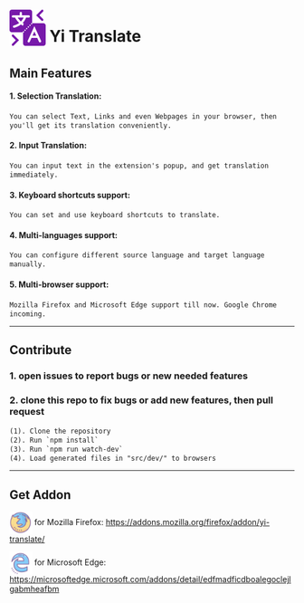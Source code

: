 # <sub><img src="src/icons/128.png" width=64px height=64px></sub> Yi Translate

## Main Features

#### 1. Selection Translation:
    You can select Text, Links and even Webpages in your browser, then you'll get its translation conveniently.
#### 2. Input Translation:
    You can input text in the extension's popup, and get translation immediately.
#### 3. Keyboard shortcuts support:
    You can set and use keyboard shortcuts to translate.
#### 4. Multi-languages support:
    You can configure different source language and target language manually.
#### 5. Multi-browser support:
    Mozilla Firefox and Microsoft Edge support till now. Google Chrome incoming.

---

## Contribute

### 1. open issues to report bugs or new needed features

### 2. clone this repo to fix bugs or add new features, then pull request

    (1). Clone the repository 
    (2). Run `npm install`
    (3). Run `npm run watch-dev`
    (4). Load generated files in "src/dev/" to browsers

---

<!-- ## Donate

The developer accept donations from these platforms:

donate with Patreon : 
[<img
    src="https://c5.patreon.com/external/logo/become_a_patron_button.png" alt="Donate with patreon"
    height="38px" width="162px" align="center"
/>](https://www.patreon.com/lyldev)

donate with Buy Me A Coffee : 
[<img
    src="https://cdn.buymeacoffee.com/buttons/arial-violet.png" alt="Donate with buymeacoffee"
    height="38px" width="162px" align="center"
/>](https://www.buymeacoffee.com/lyldev)

使用 冲呀 进行捐赠 : (https://www.chongya.com/@lyldev)

使用 爱发电 进行捐赠 : (https://afdian.net/@lyldev)

--- -->

## Get Addon

[<img src="other\browser-icons\firefox-100.png" width="40" height="40" align="center" alt="for Firefox">](https://addons.mozilla.org/firefox/addon/yi-translate/)    for Mozilla Firefox: https://addons.mozilla.org/firefox/addon/yi-translate/

[<img src="other\browser-icons\edge-100.png" width="40" height="40" align="center" alt="for Firefox">](https://microsoftedge.microsoft.com/addons/detail/edfmadficdboalegoclejlgabmheafbm)    for Microsoft Edge: https://microsoftedge.microsoft.com/addons/detail/edfmadficdboalegoclejlgabmheafbm